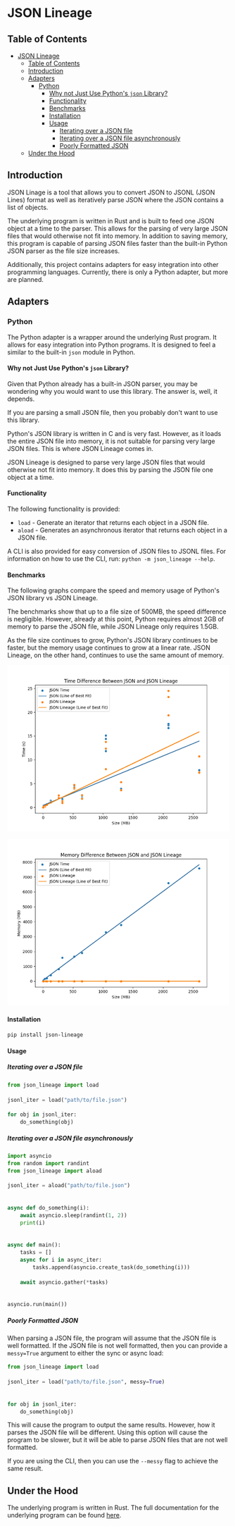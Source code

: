 # JSON Lineage

## Table of Contents
- [JSON Lineage](#json-lineage)
  - [Table of Contents](#table-of-contents)
  - [Introduction](#introduction)
  - [Adapters](#adapters)
    - [Python](#python)
      - [Why not Just Use Python's `json` Library?](#why-not-just-use-pythons-json-library)
      - [Functionality](#functionality)
      - [Benchmarks](#benchmarks)
      - [Installation](#installation)
      - [Usage](#usage)
        - [Iterating over a JSON file](#iterating-over-a-json-file)
        - [Iterating over a JSON file asynchronously](#iterating-over-a-json-file-asynchronously)
        - [Poorly Formatted JSON](#poorly-formatted-json)
  - [Under the Hood](#under-the-hood)


## Introduction

JSON Linage is a tool that allows you to convert JSON to JSONL (JSON Lines) format as well as iteratively parse JSON where the JSON contains a list of objects.

The underlying program is written in Rust and is built to feed one JSON object at a time to the parser. This allows for the parsing of very large JSON files that would otherwise not fit into memory. In addition to saving memory, this program is capable of parsing JSON files faster than the built-in Python JSON parser as the file size increases.

Additionally, this project contains adapters for easy integration into other programming languages. Currently, there is only a Python adapter, but more are planned.

## Adapters

### Python

The Python adapter is a wrapper around the underlying Rust program. It allows for easy integration into Python programs.
It is designed to feel a similar to the built-in `json` module in Python.

#### Why not Just Use Python's `json` Library?

Given that Python already has a built-in JSON parser, you may be wondering why you would want to use this library.
The answer is, well, it depends.

If you are parsing a small JSON file, then you probably don't want to use this library.

Python's JSON library is written in C and is very fast. However, as it loads the entire JSON file into memory, it is not suitable for parsing very large JSON files. This is where JSON Lineage comes in.

JSON Lineage is designed to parse very
large JSON files that would otherwise not fit into memory. It does this by parsing the JSON file one object at a time.

#### Functionality

The following functionality is provided:

* `load` - Generate an iterator that returns each object in a JSON file.
* `aload` - Generates an asynchronous iterator that returns each object in a JSON file.

A CLI is also provided for easy conversion of JSON files to JSONL files.
For information on how to use the CLI, run: `python -m json_lineage --help`.

#### Benchmarks

The following graphs compare the speed and memory usage of Python's JSON library vs JSON Lineage.

The benchmarks show that up to a file size of 500MB, the speed difference is negligible. However, already at this point, Python requires almost 2GB of memory to parse the JSON file, while JSON Lineage only requires 1.5GB.

As the file size continues to grow, Python's JSON library continues to be faster, but the memory usage continues to grow at a linear rate. JSON Lineage, on the other hand, continues to use the same amount of memory.


![Benchmark of difference in time as file size grows](/docs/benchmark/time_diff_chart.png)

![Benchmark of difference in memory as file size grows](/docs/benchmark/mem_diff_chart.png)

#### Installation

```bash
pip install json-lineage
```

#### Usage

##### Iterating over a JSON file

```python
from json_lineage import load

jsonl_iter = load("path/to/file.json")

for obj in jsonl_iter:
    do_something(obj)
```

##### Iterating over a JSON file asynchronously

```python
import asyncio
from random import randint
from json_lineage import aload

jsonl_iter = aload("path/to/file.json")


async def do_something(i):
    await asyncio.sleep(randint(1, 2))
    print(i)


async def main():
    tasks = []
    async for i in async_iter:
        tasks.append(asyncio.create_task(do_something(i)))
    
    await asyncio.gather(*tasks)


asyncio.run(main())
```

##### Poorly Formatted JSON

When parsing a JSON file, the program will assume that the JSON file is well formatted. If the JSON file is not well formatted, then you can provide a `messy=True` argument to either the sync or async load:

```python
from json_lineage import load

jsonl_iter = load("path/to/file.json", messy=True)


for obj in jsonl_iter:
    do_something(obj)
```

This will cause the program to output the same results. However, how it parses the JSON file will be different. Using this option will cause the program to be slower, but it will be able to parse JSON files that are not well formatted.

If you are using the CLI, then you can use the `--messy` flag to achieve the same result.

## Under the Hood

The underlying program is written in Rust. The full documentation for the underlying program can be found [here](https://salaah01.github.io/json-lineage/docs/cargo/jsonl_converter/index.html).
